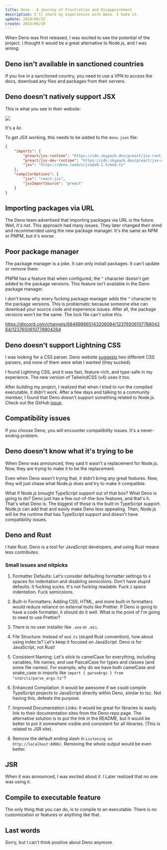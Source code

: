 ```yaml
---
title: Deno - A Journey of Frustration and Disappointment
description: I'll share my experiences with Deno. I hate it.
update: 2024/06/22
create: 2024/06/20
---
```


When Deno was first released, I was excited to see the potential of the project. I thought it would be a great alternative to Node.js, and I was _wrong_.

## Deno isn't available in sanctioned countries

If you live in a sanctioned country, you need to use a VPN to access the docs, download any files and packages from their servers.

## Deno doesn't natively support JSX

This is what you see in their website:

![](/content/blog/fuck-deno/jsx-native-support.png)

It's a _lie_.

To get JSX working, this needs to be added to the `deno.json` file:

```json
{
    "imports": {
        "preact/jsx-runtime": "https://cdn.skypack.dev/preact/jsx-runtime?dts",
        "preact/jsx-dev-runtime": "https://cdn.skypack.dev/preact/jsx-dev-runtime?dts",
        "jsx": "https://deno.land/x/jsx@v0.1.5/mod.ts"
    },
    "compilerOptions": {
        "jsx": "react-jsx",
        "jsxImportSource": "preact"
    }
}
```

## Importing packages via URL

The Deno team advertised that importing packages via URL is the future. Well, it's not. This approach had many issues. They later changed their mind and recommended using the new package manager. It's the same as NPM or PNPM, but it's _worse_.

## Poor package manager

The package manager is a joke. It can only install packages. It can't update or remove them.

PNPM has a feature that when configured, the `^` character doesn't get added to the package versions. This feature isn't available in the Deno package manager.

I don't know why every fucking package manager adds the `^` character to the package versions. This is problematic because someone else can download your source code and experience issues. After all, the package versions won't be the same. The lock file can't solve this.

https://discord.com/channels/684898665143206084/1237650610778804264/1237650610778804264

## Deno doesn't support Lightning CSS

I was looking for a CSS parser. Deno website [suggests](https://docs.deno.com/runtime/manual/advanced/jsx_dom/css) two different CSS parsers, and none of them were what I wanted (they sucked).

I found Lightning CSS, and it was fast, feature-rich, and type-safe in my experience. The new version of TailwindCSS (v4) uses it too.

After building my project, I realized that when I tried to run the compiled executable, it didn't work. After a few days and talking to a community member, I found that Deno doesn't support something related to Node.js. Check out the GitHub [issue](https://github.com/denoland/deno/issues/23266).

## Compatibility issues

If you choose Deno, you will encounter compatibility issues. It's a never-ending problem.

## Deno doesn't know what it's trying to be

When Deno was announced, they said it wasn't a replacement for Node.js. Now, they are trying to make it to be the replacement.

Even when Deno wasn't trying that, it didn't bring any great features. Now, they will just chase what Node.js does and try to make it compatible.

What if Node.js brought TypeScript support out of that box? What Deno is going to do? Deno just has a few out-of-the-box features, and that's it. That's what Deno is. The biggest of those is the built-in TypeScript support. Node.js can add that and easily make Deno less appealing. Then, Node.js will be the runtime that has TypeScript support and doesn't have compatibility issues.

## Deno and Rust

I hate Rust. Deno is a tool for JavaScript developers, and using Rust means less contributes.

### Small issues and nitpicks

1. Formatter Defaults: Let's consider defaulting formatter settings to `4` spaces for indentation and disabling semicolons. Don't have stupid defaults. It fucking sucks. It's not fucking readable. Fuck `2` space indentation. Fuck semicolons.

2. Built-in Formatters: Adding CSS, HTML, and more built-in formatters would reduce reliance on external tools like Prettier. If Deno is going to have a code formatter, it should do it well. What is the point of I'm going to need to use Prettier?

3. There is no user installer like `.exe` or `.msi`.

4. File Structure: Instead of `mod.ts` (stupid Rust convention), how about using index.ts? Let's keep it focused on JavaScript. Deno is for JavaScript, not Rust!

5. Consistent Naming: Let's stick to camelCase for everything, including variables, file names, and use PascalCase for types and classes (and some file names). For example, why do we have both camelCase and snake_case in imports like `import { parseArgs } from "std/cli/parse_args.ts"`?

6. Enhanced Compilation: It would be awesome if we could compile TypeScript projects to JavaScript directly within Deno, similar to tsc. Not having this, defeats the purpose.

7. Improved Documentation Links: It would be great for libraries to easily link to their documentation sites from the Deno repo page. The alternative solution is to put the link in the README, but it would be better to put it somewhere visible and consistent for all libraries. (This is related to JSR site).

8. Remove the default ending slash in `Listening on http://localhost:8000/`. Removing the whole output would be even better.

## JSR

When it was announced, I was excited about it. I Later realized that no one was using it.

## Compile to executable feature

The only thing that you can do, is to compile to an executable. There is no customization or features or anything like that.

## Last words

Sorry, but I can't think positive about Deno anymore.

